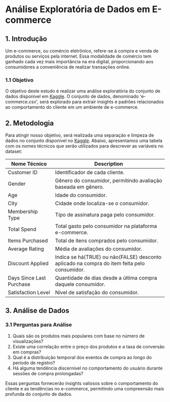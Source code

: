 # Análise Exploratória de Dados em E-commerce

## 1. Introdução

Um e-commerce, ou comércio eletrônico, refere-se à compra e venda de produtos ou serviços pela internet. Essa modalidade de comércio tem ganhado cada vez mais importância na era digital, proporcionando aos consumidores a conveniência de realizar transações online.

### 1.1 Objetivo

O objetivo deste estudo é realizar uma análise exploratória do conjunto de dados disponível em [Kaggle](https://www.kaggle.com/datasets/uom190346a/e-commerce-customer-behavior-dataset/). O conjunto de dados, denominado 'e-commerce.csv', será explorado para extrair insights e padrões relacionados ao comportamento do cliente em um ambiente de e-commerce.

## 2. Metodologia

Para atingir nosso objetivo, será realizada uma separação e limpeza de dados no conjunto disponível no [Kaggle](https://www.kaggle.com/datasets/uom190346a/e-commerce-customer-behavior-dataset/). Abaixo, apresentamos uma tabela com os nomes técnicos que serão utilizados para descrever as variáveis no dataset:


| Nome Técnico                     | Description                                                                        |
|----------------------------------|------------------------------------------------------------------------------------|
| Customer ID                      | Identificador de cada cliente.  |
| Gender                           | Gênero do consumidor, permitindo avaliação baseada em gênero.          |
| Age                              | Idade do consumidor.           |
| City                             | Cidade onde localiza-se o consumidor.   |
| Membership Type                  | Tipo de assinatura paga pelo consumidor. |
| Total Spend                      | Total gasto pelo consumidor na plataforma e-commerce.   |
| Items Purchased                  | Total de itens comprados pelo consumidor.                      |
| Average Rating                   | Média de avaliações do consumidor. |
| Discount Applied                 | Indica se há(TRUE) ou não(FALSE) desconto aplicado na compra do item feita pelo consumidor. |
| Days Since Last Purchase         | Quantidade de dias desde a última compra daquele consumidor. |
| Satisfaction Level               | Nível de satisfação do consumidor. |

## 3. Análise de Dados

### 3.1 Perguntas para Análise

1. Quais são os produtos mais populares com base no número de visualizações?
2. Existe uma correlação entre o preço dos produtos e a taxa de conversão em compras?
3. Qual é a distribuição temporal dos eventos de compra ao longo do período de registro?
4. Há alguma tendência discernível no comportamento do usuário durante sessões de compra prolongadas?

Essas perguntas fornecerão insights valiosos sobre o comportamento do cliente e as tendências no e-commerce, permitindo uma compreensão mais profunda do conjunto de dados.
